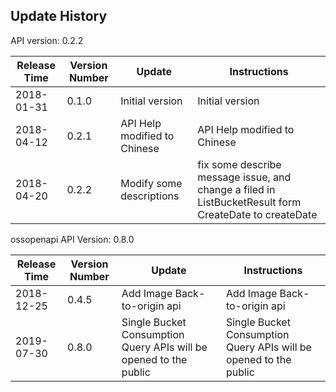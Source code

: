 Update History
---------------------------------------------------------------------
API version: 0.2.2
 
|    Release Time      |  Version Number    | Update       | Instructions
| ---------------| -----------|-----------|---------|
|2018-01-31|0.1.0| Initial version|Initial version
|2018-04-12|0.2.1| API Help modified to Chinese | API Help modified to Chinese
|2018-04-20|0.2.2| Modify some descriptions | fix some describe message issue, and change a filed in ListBucketResult form CreateDate to createDate

ossopenapi API Version: 0.8.0

|    Release Time      |  Version Number    | Update       | Instructions
| ---------------| -----------|-----------|---------|
| 2018-12-25  | 0.4.5 | Add Image Back-to-origin api  |  Add Image Back-to-origin api
| 2019-07-30  | 0.8.0 | Single Bucket Consumption Query APIs will be opened to the public | Single Bucket Consumption Query APIs will be opened to the public
